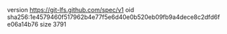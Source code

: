 version https://git-lfs.github.com/spec/v1
oid sha256:1e4579460f517962b4e77f5e6d40e0b520eb09fb9a4dece8c2dfd6fe06a14b76
size 3791
